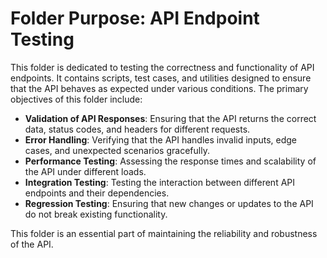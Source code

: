 # Folder Purpose: API Endpoint Testing

This folder is dedicated to testing the correctness and functionality of API endpoints. It contains scripts, test cases, and utilities designed to ensure that the API behaves as expected under various conditions. The primary objectives of this folder include:

- **Validation of API Responses**: Ensuring that the API returns the correct data, status codes, and headers for different requests.
- **Error Handling**: Verifying that the API handles invalid inputs, edge cases, and unexpected scenarios gracefully.
- **Performance Testing**: Assessing the response times and scalability of the API under different loads.
- **Integration Testing**: Testing the interaction between different API endpoints and their dependencies.
- **Regression Testing**: Ensuring that new changes or updates to the API do not break existing functionality.

This folder is an essential part of maintaining the reliability and robustness of the API.